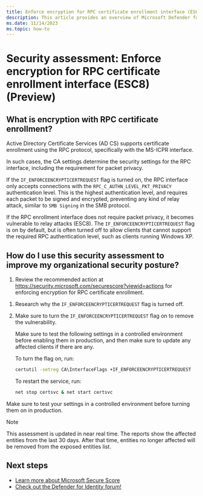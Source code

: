 ```yaml
---
title: Enforce encryption for RPC certificate enrollment interface (ESC8) | Microsoft Defender for Identity
description: This article provides an overview of Microsoft Defender for Identity's enforce encryption for RPC certificate enrollment security posture assessment report.
ms.date: 11/14/2023
ms.topic: how-to
---
```


# Security assessment: Enforce encryption for RPC certificate enrollment interface (ESC8)  (Preview)

## What is encryption with RPC certificate enrollment?

Active Directory Certificate Services (AD CS) supports certificate enrollment using the RPC protocol, specifically with the MS-ICPR interface.

In such cases, the CA settings determine the security settings for the RPC interface, including the requirement for packet privacy.

If the `IF_ENFORCEENCRYPTICERTREQUEST` flag is turned on, the RPC interface only accepts connections with the `RPC_C_AUTHN_LEVEL_PKT_PRIVACY` authentication level. This is the highest authentication level, and requires each packet to be signed and encrypted, preventing any kind of relay attack, similar to `SMB Signing` in the SMB protocol.

If the RPC enrollment interface does not require packet privacy, it becomes vulnerable to relay attacks (ESC8). The `IF_ENFORCEENCRYPTICERTREQUEST` flag is on by default, but is often turned off to allow clients that cannot support the required RPC authentication level, such as clients running Windows XP. 

## How do I use this security assessment to improve my organizational security posture?

1. Review the recommended action at <https://security.microsoft.com/securescore?viewid=actions> for enforcing encryption for RPC certificate enrollment.

<!--image tbd-->

1. Research why the `IF_ENFORCEENCRYPTICERTREQUEST` flag is turned off.

1. Make sure to turn the `IF_ENFORCEENCRYPTICERTREQUEST` flag on to remove the vulnerability.

    Make sure to test the following settings in a controlled environment before enabling them in production, and then make sure to update any affected clients if there are any. 

    To turn the flag on, run:

    ```cmd
    certutil -setreg CA\InterfaceFlags +IF_ENFORCEENCRYPTICERTREQUEST
    ```

    To restart the service, run:

    ```cmd
    net stop certsvc & net start certsvc
    ```

Make sure to test your settings in a controlled environment before turning them on in production.

> [!NOTE]
> This assessment is updated in near real time.
> The reports show the affected entities from the last 30 days. After that time, entities no longer affected will be removed from the exposed entities list.

## Next steps

- [Learn more about Microsoft Secure Score](/microsoft-365/security/defender/microsoft-secure-score)
- [Check out the Defender for Identity forum!](<https://aka.ms/MDIcommunity>)
